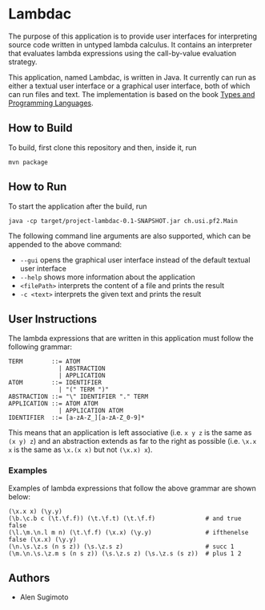 # Lambdac

The purpose of this application is to provide user interfaces for interpreting source code written in untyped lambda calculus. It contains an interpreter that evaluates lambda expressions using the call-by-value evaluation strategy.

This application, named Lambdac, is written in Java. It currently can run as either a textual user interface or a graphical user interface, both of which can run files and text. The implementation is based on the book [Types and Programming Languages](https://www.cis.upenn.edu/~bcpierce/tapl/).

## How to Build

To build, first clone this repository and then, inside it, run

```
mvn package
```

## How to Run

To start the application after the build, run

```
java -cp target/project-lambdac-0.1-SNAPSHOT.jar ch.usi.pf2.Main
```

The following command line arguments are also supported, which can be appended to the above command:

* `--gui` opens the graphical user interface instead of the default textual user interface
* `--help` shows more information about the application
* `<filePath>` interprets the content of a file and prints the result
* `-c <text>` interprets the given text and prints the result

## User Instructions

The lambda expressions that are written in this application must follow the following grammar:

```
TERM        ::= ATOM
              | ABSTRACTION
              | APPLICATION
ATOM        ::= IDENTIFIER
              | "(" TERM ")"
ABSTRACTION ::= "\" IDENTIFIER "." TERM
APPLICATION ::= ATOM ATOM
              | APPLICATION ATOM
IDENTIFIER  ::= [a-zA-Z_][a-zA-Z_0-9]*
```

This means that an application is left associative (i.e. `x y z` is the same as `(x y) z`) and an abstraction extends as far to the right as possible (i.e. `\x.x x` is the same as `\x.(x x)` but not `(\x.x) x`).

### Examples

Examples of lambda expressions that follow the above grammar are shown below:

```
(\x.x x) (\y.y)
(\b.\c.b c (\t.\f.f)) (\t.\f.t) (\t.\f.f)              # and true false
(\l.\m.\n.l m n) (\t.\f.f) (\x.x) (\y.y)               # ifthenelse false (\x.x) (\y.y)
(\n.\s.\z.s (n s z)) (\s.\z.s z)                       # succ 1
(\m.\n.\s.\z.m s (n s z)) (\s.\z.s z) (\s.\z.s (s z))  # plus 1 2
```

## Authors

* Alen Sugimoto
